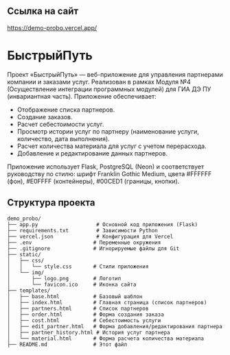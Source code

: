## Ссылка на сайт
https://demo-probo.vercel.app/

# БыстрыйПуть

Проект «БыстрыйПуть» — веб-приложение для управления партнерами компании и заказами услуг. Реализован в рамках Модуля №4 (Осуществление интеграции программных модулей) для ГИА ДЭ ПУ (инвариантная часть). Приложение обеспечивает:
- Отображение списка партнеров.
- Создание заказов.
- Расчет себестоимости услуг.
- Просмотр истории услуг по партнеру (наименование услуги, количество, дата выполнения).
- Расчет количества материала для услуг с учетом перерасхода.
- Добавление и редактирование данных партнеров.

Приложение использует Flask, PostgreSQL (Neon) и соответствует руководству по стилю: шрифт Franklin Gothic Medium, цвета #FFFFFF (фон), #E0FFFF (контейнеры), #00CED1 (границы, кнопки).

## Структура проекта
```
demo_probo/
├── app.py                   # Основной код приложения (Flask)
├── requirements.txt         # Зависимости Python
├── vercel.json              # Конфигурация для Vercel
├── .env                    # Переменные окружения
├── .gitignore              # Игнорируемые файлы для Git
├── static/
│   ├── css/
│   │   └── style.css       # Стили приложения
│   └── img/
│       ├── logo.png        # Логотип
│       └── favicon.ico     # Иконка сайта
├── templates/
│   ├── base.html           # Базовый шаблон
│   ├── index.html          # Главная страница (список партнеров)
│   ├── partners.html       # Список партнеров
│   ├── order.html          # Форма создания заказа
│   ├── cost.html           # Себестоимость услуги
│   ├── edit_partner.html   # Форма добавления/редактирования партнера
│   ├── partner_history.html # История услуг партнера
│   └── material.html       # Форма расчета количества материала
├── README.md               # Этот файл
```